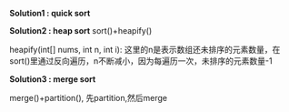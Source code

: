 
**Solution1 : quick sort**

**Solution2 : heap sort**
sort()+heapify()

heapify(int[] nums, int n, int i): 这里的n是表示数组还未排序的元素数量，在sort()里通过反向遍历，n不断减小，因为每遍历一次，未排序的元素数量-1

**Solution3 : merge sort**

merge()+partition(), 先partition,然后merge
